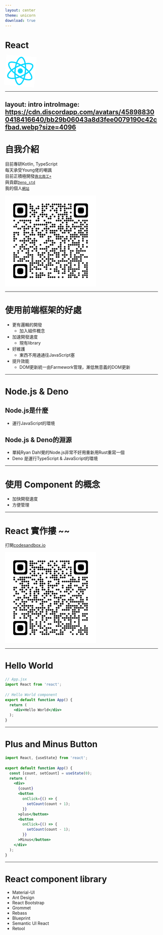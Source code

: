 ```yaml
---
layout: center
theme: unicorn
download: true
---
```


# React
<img id="react-logo" src="/react-logo.png" />


<style>
@keyframes react {
  to {
    transform: rotate(0deg);
  }
  from {
    transform: rotate(180deg);
  }
}
#react-logo {
  width: 100px;
  animation: react linear 3s infinite;
}
</style>

---
layout: intro
introImage: https://cdn.discordapp.com/avatars/458988300418416640/bb29b06043a8d3fee0079190c42cfbad.webp?size=4096
---

# 自我介紹

目前專研Kotlin, TypeScript\
每天承受Young佬的嘲諷\
目前正積極開發[`靠北南工+`](https://github.com/NTIHS-FK)\
與貢獻[`Deno_std`](https://github.com/xiaoxigua-1/deno_std)\
我的個人[`網站`](https://xiaoxigua-1.github.io)

<img id="myWebsite" src="/qrcode_xiaoxigua-1.github.io.png" />

<style>

#myWebsite {
  width: 300px;
}
</style>
---

# 使用前端框架的好處
- 更有邏輯的開發
  - 加入組件概念
- 加速開發速度
  - 現有library
- 好維護
  - 東西不用通通往JavaScript塞
- 提升效能
  - DOM更新統一由Farmework管理，漸低無意義的DOM更新


---

# Node.js & Deno

## Node.js是什麼
- 運行JavaScript的環境

## Node.js & Deno的淵源
- 單純Ryan Dahl覺的Node.js非常不好用重新用Rust重寫一個
- Deno 是運行TypeScript & JavaScript的環境

---

# 使用 Component 的概念
- 加快開發速度
- 方便管理

---

# React 實作摟 ~~

打開[codesandbox.io](https://codesandbox.io/)

<img id="qrcode" src="/qrcode_codesandbox.io.png" />

<style>
#qrcode {
  width: 300px;
}
</style>

---

# Hello World
```jsx
// App.jsx
import React from 'react';

// Hello World component
export default function App() {
  return (
    <div>Hello World</div>
  );
}
```

---

# Plus and Minus Button

```jsx
import React, {useState} from 'react';

export default function App() {
  const [count, setCount] = useState(0);
  return (
    <div>
      {count}
      <button
        onClick={() => {
          setCount(count + 1);
        }}
      >plus</button>
      <button
        onClick={() => {
          setCount(count - 1);
        }}
      >Minus</button>
    </div>
  );
}
```

---

# React component library

- Material-UI
- Ant Design
- React Bootstrap
- Grommet
- Rebass
- Blueprint
- Semantic UI React
- Retool

